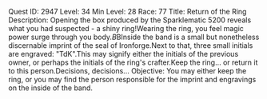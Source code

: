 Quest ID: 2947
Level: 34
Min Level: 28
Race: 77
Title: Return of the Ring
Description: Opening the box produced by the Sparklematic 5200 reveals what you had suspected - a shiny ring!Wearing the ring, you feel magic power surge through you body.$B$BInside the band is a small but nonetheless discernable imprint of the seal of Ironforge.Next to that, three small initials are engraved: "TdK".This may signify either the initials of the previous owner, or perhaps the initials of the ring's crafter.Keep the ring... or return it to this person.Decisions, decisions...
Objective: You may either keep the ring, or you may find the person responsible for the imprint and engravings on the inside of the band.

